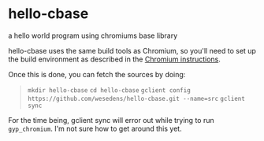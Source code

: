 hello-cbase
===========

a hello world program using chromiums base library


hello-cbase uses the same build tools as Chromium, so you'll need to set up the build environment as described in the [Chromium instructions](http://www.chromium.org/developers).

Once this is done, you can fetch the sources by doing:

>`mkdir hello-cbase` 
>`cd hello-cbase` 
>`gclient config https://github.com/wesedens/hello-cbase.git --name=src` 
>`gclient sync` 

For the time being, gclient sync will error out while trying to run `gyp_chromium`. I'm not sure how to get around this yet.
